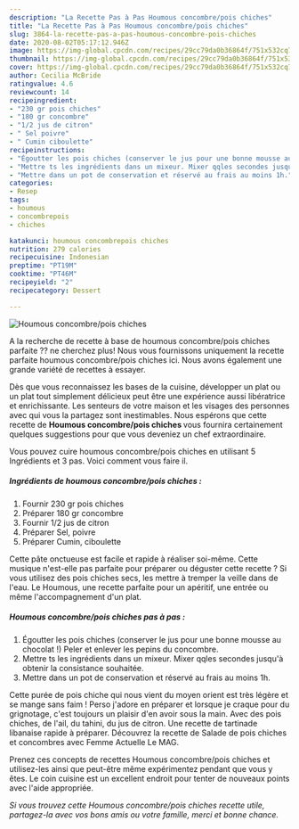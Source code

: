```yaml
---
description: "La Recette Pas à Pas Houmous concombre/pois chiches"
title: "La Recette Pas à Pas Houmous concombre/pois chiches"
slug: 3864-la-recette-pas-a-pas-houmous-concombre-pois-chiches
date: 2020-08-02T05:17:12.946Z
image: https://img-global.cpcdn.com/recipes/29cc79da0b36864f/751x532cq70/houmous-concombrepois-chiches-photo-principale-de-la-recette.jpg
thumbnail: https://img-global.cpcdn.com/recipes/29cc79da0b36864f/751x532cq70/houmous-concombrepois-chiches-photo-principale-de-la-recette.jpg
cover: https://img-global.cpcdn.com/recipes/29cc79da0b36864f/751x532cq70/houmous-concombrepois-chiches-photo-principale-de-la-recette.jpg
author: Cecilia McBride
ratingvalue: 4.6
reviewcount: 14
recipeingredient:
- "230 gr pois chiches"
- "180 gr concombre"
- "1/2 jus de citron"
- " Sel poivre"
- " Cumin ciboulette"
recipeinstructions:
- "Égoutter les pois chiches (conserver le jus pour une bonne mousse au chocolat !) Peler et enlever les pepins du concombre."
- "Mettre ts les ingrédients dans un mixeur. Mixer qqles secondes jusqu&#39;à obtenir la consistance souhaitée."
- "Mettre dans un pot de conservation et réservé au frais au moins 1h."
categories:
- Resep
tags:
- houmous
- concombrepois
- chiches

katakunci: houmous concombrepois chiches 
nutrition: 279 calories
recipecuisine: Indonesian
preptime: "PT19M"
cooktime: "PT46M"
recipeyield: "2"
recipecategory: Dessert

---
```



![Houmous concombre/pois chiches](https://img-global.cpcdn.com/recipes/29cc79da0b36864f/751x532cq70/houmous-concombrepois-chiches-photo-principale-de-la-recette.jpg)

A la recherche de recette à base de houmous concombre/pois chiches parfaite ?? ne cherchez plus! Nous vous fournissons uniquement la recette parfaite houmous concombre/pois chiches ici. Nous avons également une grande variété de recettes à essayer.

Dès que vous reconnaissez les bases de la cuisine, développer un plat ou un plat tout simplement délicieux peut être une expérience aussi libératrice et enrichissante. Les senteurs de votre maison et les visages des personnes avec qui vous la partagez sont inestimables. Nous espérons que cette recette de <strong> Houmous concombre/pois chiches </strong> vous fournira certainement quelques suggestions pour que vous deveniez un chef extraordinaire.

<!--inarticleads1-->

Vous pouvez cuire houmous concombre/pois chiches en utilisant 5 Ingrédients et 3 pas. Voici comment vous faire il.

##### Ingrédients de houmous concombre/pois chiches :

1. Fournir 230 gr pois chiches
1. Préparer 180 gr concombre
1. Fournir 1/2 jus de citron
1. Préparer  Sel, poivre
1. Préparer  Cumin, ciboulette


Cette pâte onctueuse est facile et rapide à réaliser soi-même. Cette musique n&#39;est-elle pas parfaite pour préparer ou déguster cette recette ? Si vous utilisez des pois chiches secs, les mettre à tremper la veille dans de l&#39;eau. Le Houmous, une recette parfaite pour un apéritif, une entrée ou même l&#39;accompagnement d&#39;un plat. 

<!--inarticleads2-->

##### Houmous concombre/pois chiches pas à pas :

1. Égoutter les pois chiches (conserver le jus pour une bonne mousse au chocolat !) Peler et enlever les pepins du concombre.
1. Mettre ts les ingrédients dans un mixeur. Mixer qqles secondes jusqu&#39;à obtenir la consistance souhaitée.
1. Mettre dans un pot de conservation et réservé au frais au moins 1h.


Cette purée de pois chiche qui nous vient du moyen orient est très légère et se mange sans faim ! Perso j&#39;adore en préparer et lorsque je craque pour du grignotage, c&#39;est toujours un plaisir d&#39;en avoir sous la main. Avec des pois chiches, de l&#39;ail, du tahini, du jus de citron. Une recette de tartinade libanaise rapide à préparer. Découvrez la recette de Salade de pois chiches et concombres avec Femme Actuelle Le MAG. 

<!--inarticleads1-->

<p>
Prenez ces concepts de recettes Houmous concombre/pois chiches et utilisez-les ainsi que peut-être même expérimentez pendant que vous y êtes. Le coin cuisine est un excellent endroit pour tenter de nouveaux points avec l'aide appropriée.
</p>

<p>
<i>Si vous trouvez cette Houmous concombre/pois chiches recette utile, partagez-la avec vos bons amis ou votre famille, merci et bonne chance.</i>
</p>
